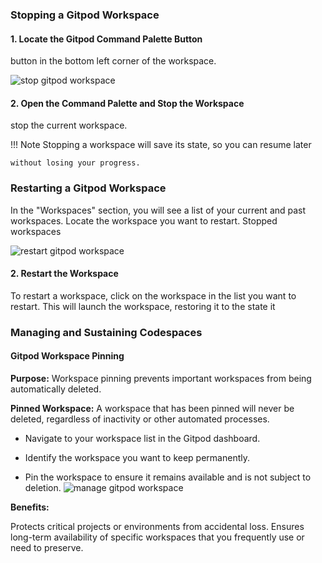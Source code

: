 ### Stopping a Gitpod Workspace

#### 1. Locate the Gitpod Command Palette Button

button in the bottom left corner of the workspace.

![stop gitpod workspace](../../assets/gitpod2.png)

#### 2. Open the Command Palette and Stop the Workspace

stop the current workspace.

!!! Note
    Stopping a workspace will save its state, so you can resume later

    without losing your progress.

### Restarting a Gitpod Workspace

In the "Workspaces" section, you will see a list of your current and past
workspaces. Locate the workspace you want to restart. Stopped workspaces

![restart gitpod workspace](../../assets/gitpod4.png)

#### 2. Restart the Workspace


To restart a workspace, click on the workspace in the list you want to
restart. This will launch the workspace, restoring it to the state it

### Managing and Sustaining Codespaces

#### Gitpod Workspace Pinning

**Purpose:** Workspace pinning prevents important workspaces from being
automatically deleted.

**Pinned Workspace:** A workspace that has been pinned will never be deleted,
regardless of inactivity or other automated processes.

- Navigate to your workspace list in the Gitpod dashboard.

- Identify the workspace you want to keep permanently.
- Pin the workspace to ensure it remains available and is not subject to
deletion.  ![manage gitpod workspace](../../assets/manage_workspace.png)

**Benefits:**

Protects critical projects or environments from accidental loss.  Ensures
long-term availability of specific workspaces that you frequently use or need to
preserve.
